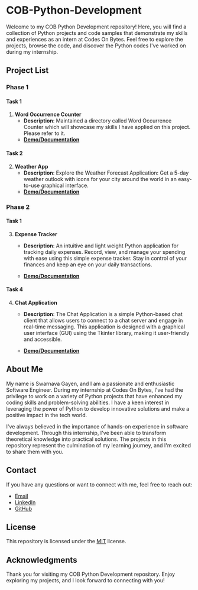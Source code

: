 # COB-Python-Development

Welcome to my COB Python Development repository! Here, you will find a collection of Python projects and code samples that demonstrate my skills and experiences as an intern at Codes On Bytes. Feel free to explore the projects, browse the code, and discover the Python codes I've worked on during my internship.

## Project List

### Phase 1

#### Task 1
1. **Word Occurrence Counter**
   - **Description**: Maintained a directory called Word Occurrence Counter which will showcase my skills I have applied on this project. Please refer to it.
   - [**Demo/Documentation**](https://github.com/raj007-star/COB-Python-Development/tree/main/Word%20Occurrence%20Counter)
#### Task 2
2. **Weather App**
   - **Description**: Explore the Weather Forecast Application: Get a 5-day weather outlook with icons for your city around the world in an easy-to-use graphical interface.
   - [**Demo/Documentation**](https://github.com/raj007-star/COB-Python-Development/tree/main/Weather%20app)
  
### Phase 2

#### Task 1
3. **Expense Tracker**
   - **Description**: An intuitive and light weight Python application for tracking daily expenses. Record, view, and manage your spending with ease using this simple expense tracker. Stay in control of your finances and keep an eye on your daily transactions.

   - [**Demo/Documentation**](https://github.com/raj007-star/COB-Python-Development/tree/c28425632160f021de7309a27f3e69b8d6be54ce/Expense%20Tracker)
#### Task 4
4. **Chat Application**
   - **Description**: The Chat Application is a simple Python-based chat client that allows users to connect to a chat server and engage in real-time messaging. This application is designed with a graphical user interface (GUI) using the Tkinter library, making it             user-friendly and accessible.
     
   - [**Demo/Documentation**](https://github.com/raj007-star/COB-Python-Development/tree/88448f47e9611a0a3d9a2b5620814e8a54f5ba24/Chat%20App)

## About Me

My name is Swarnava Gayen, and I am a passionate and enthusiastic Software Engineer. During my internship at Codes On Bytes, I've had the privilege to work on a variety of Python projects that have enhanced my coding skills and problem-solving abilities. I have a keen interest in leveraging the power of Python to develop innovative solutions and make a positive impact in the tech world.

I've always believed in the importance of hands-on experience in software development. Through this internship, I've been able to transform theoretical knowledge into practical solutions. The projects in this repository represent the culmination of my learning journey, and I'm excited to share them with you.

## Contact

If you have any questions or want to connect with me, feel free to reach out:

- [Email](swarnavagayen@gmail.com)
- [LinkedIn](https://www.linkedin.com/in/swarnava-gayen)
- [GitHub](https://github.com/raj007-star)

## License

This repository is licensed under the [MIT](https://opensource.org/license/osl-2-1/) license. 

## Acknowledgments

Thank you for visiting my COB Python Development repository. Enjoy exploring my projects, and I look forward to connecting with you!

